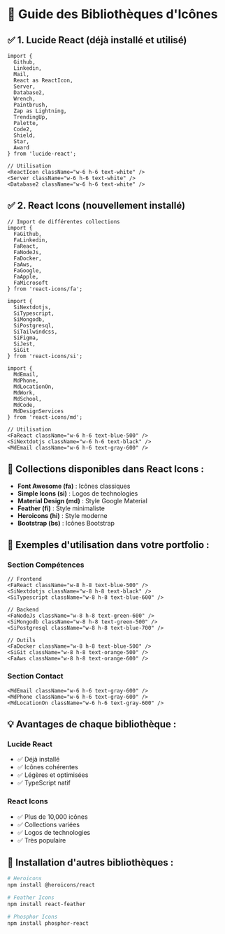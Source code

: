 # 🎨 Guide des Bibliothèques d'Icônes

## ✅ **1. Lucide React (déjà installé et utilisé)**

```tsx
import { 
  Github, 
  Linkedin, 
  Mail, 
  React as ReactIcon,
  Server,
  Database2,
  Wrench,
  Paintbrush,
  Zap as Lightning,
  TrendingUp,
  Palette,
  Code2,
  Shield,
  Star,
  Award
} from 'lucide-react';

// Utilisation
<ReactIcon className="w-6 h-6 text-white" />
<Server className="w-6 h-6 text-white" />
<Database2 className="w-6 h-6 text-white" />
```

## ✅ **2. React Icons (nouvellement installé)**

```tsx
// Import de différentes collections
import { 
  FaGithub, 
  FaLinkedin, 
  FaReact, 
  FaNodeJs,
  FaDocker,
  FaAws,
  FaGoogle,
  FaApple,
  FaMicrosoft
} from 'react-icons/fa';

import { 
  SiNextdotjs, 
  SiTypescript, 
  SiMongodb, 
  SiPostgresql,
  SiTailwindcss,
  SiFigma,
  SiJest,
  SiGit
} from 'react-icons/si';

import { 
  MdEmail, 
  MdPhone, 
  MdLocationOn, 
  MdWork,
  MdSchool,
  MdCode,
  MdDesignServices
} from 'react-icons/md';

// Utilisation
<FaReact className="w-6 h-6 text-blue-500" />
<SiNextdotjs className="w-6 h-6 text-black" />
<MdEmail className="w-6 h-6 text-gray-600" />
```

## 🎯 **Collections disponibles dans React Icons :**

- **Font Awesome (fa)** : Icônes classiques
- **Simple Icons (si)** : Logos de technologies
- **Material Design (md)** : Style Google Material
- **Feather (fi)** : Style minimaliste
- **Heroicons (hi)** : Style moderne
- **Bootstrap (bs)** : Icônes Bootstrap

## 🚀 **Exemples d'utilisation dans votre portfolio :**

### Section Compétences
```tsx
// Frontend
<FaReact className="w-8 h-8 text-blue-500" />
<SiNextdotjs className="w-8 h-8 text-black" />
<SiTypescript className="w-8 h-8 text-blue-600" />

// Backend
<FaNodeJs className="w-8 h-8 text-green-600" />
<SiMongodb className="w-8 h-8 text-green-500" />
<SiPostgresql className="w-8 h-8 text-blue-700" />

// Outils
<FaDocker className="w-8 h-8 text-blue-500" />
<SiGit className="w-8 h-8 text-orange-500" />
<FaAws className="w-8 h-8 text-orange-600" />
```

### Section Contact
```tsx
<MdEmail className="w-6 h-6 text-gray-600" />
<MdPhone className="w-6 h-6 text-gray-600" />
<MdLocationOn className="w-6 h-6 text-gray-600" />
```

## 💡 **Avantages de chaque bibliothèque :**

### Lucide React
- ✅ Déjà installé
- ✅ Icônes cohérentes
- ✅ Légères et optimisées
- ✅ TypeScript natif

### React Icons
- ✅ Plus de 10,000 icônes
- ✅ Collections variées
- ✅ Logos de technologies
- ✅ Très populaire

## 🔧 **Installation d'autres bibliothèques :**

```bash
# Heroicons
npm install @heroicons/react

# Feather Icons
npm install react-feather

# Phosphor Icons
npm install phosphor-react
```
